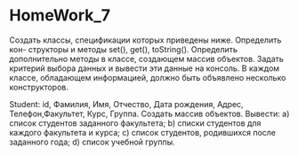# HomeWork_7
Создать классы, спецификации которых приведены ниже. Определить кон-
структоры и методы set(), get(), toString(). Определить дополнительно
методы в классе, создающем массив объектов. Задать критерий выбора данных
и вывести эти данные на консоль. В каждом классе, обладающем информацией,
должно быть объявлено несколько конструкторов.

Student: id, Фамилия, Имя, Отчество, Дата рождения, Адрес, Телефон,Факультет, Курс, Группа.
Создать массив объектов. Вывести:
a) список студентов заданного факультета;
b) списки студентов для каждого факультета и курса;
c) список студентов, родившихся после заданного года;
d) список учебной группы.
